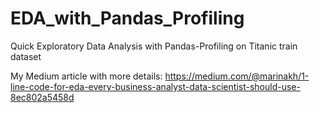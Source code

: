 # EDA_with_Pandas_Profiling
Quick Exploratory Data Analysis with Pandas-Profiling on Titanic train dataset

My Medium article with more details:
https://medium.com/@marinakh/1-line-code-for-eda-every-business-analyst-data-scientist-should-use-8ec802a5458d

